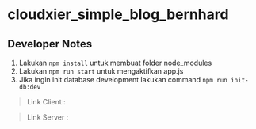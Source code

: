 # cloudxier_simple_blog_bernhard

## Developer Notes

1. Lakukan `npm install` untuk membuat folder node_modules
2. Lakukan `npm run start` untuk mengaktifkan app.js
3. Jika ingin init database development lakukan command `npm run init-db:dev`


> Link Client : 

> Link Server : 

